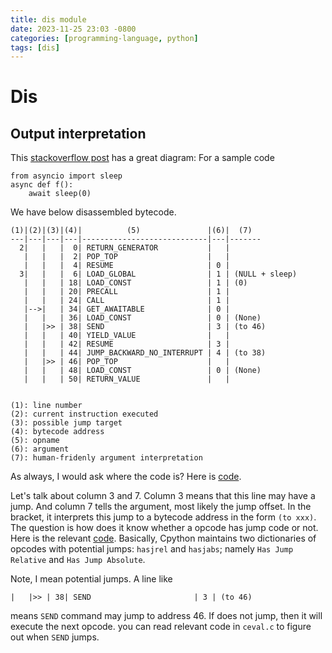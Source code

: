 ```yaml
---
title: dis module
date: 2023-11-25 23:03 -0800
categories: [programming-language, python]
tags: [dis]
---
```


# Dis

## Output interpretation

This [stackoverflow post](https://stackoverflow.com/a/47529318/3183330) has a
great diagram: For a sample code

```
from asyncio import sleep
async def f():
    await sleep(0)

```

We have below disassembled bytecode.

```
(1)|(2)|(3)|(4)|          (5)               |(6)|  (7)
---|---|---|---|----------------------------|---|-------
  2|   |   |  0| RETURN_GENERATOR           |   |
   |   |   |  2| POP_TOP                    |   |
   |   |   |  4| RESUME                     | 0 |
  3|   |   |  6| LOAD_GLOBAL                | 1 | (NULL + sleep)
   |   |   | 18| LOAD_CONST                 | 1 | (0)
   |   |   | 20| PRECALL                    | 1 |
   |   |   | 24| CALL                       | 1 |
   |-->|   | 34| GET_AWAITABLE              | 0 |
   |   |   | 36| LOAD_CONST                 | 0 | (None)
   |   |>> | 38| SEND                       | 3 | (to 46)
   |   |   | 40| YIELD_VALUE                |   |
   |   |   | 42| RESUME                     | 3 |
   |   |   | 44| JUMP_BACKWARD_NO_INTERRUPT | 4 | (to 38)
   |   |>> | 46| POP_TOP                    |   |
   |   |   | 48| LOAD_CONST                 | 0 | (None)
   |   |   | 50| RETURN_VALUE               |   |


(1): line number
(2): current instruction executed
(3): possible jump target
(4): bytecode address
(5): opname
(6): argument
(7): human-fridenly argument interpretation
```

As always, I would ask where the code is? Here is
[code](https://github.com/python/cpython/blob/38882d97b35c667ac3d937d82b3d024698e4396a/Lib/dis.py#L292).

Let's talk about column 3 and 7. Column 3 means that this line may have a jump.
And column 7 tells the argument, most likely the jump offset. In the bracket,
it interprets this jump to a bytecode address in the form `(to xxx)`. The
question is how does it know whether a opcode has jump code or not. Here is the
relevant
[code](https://github.com/python/cpython/blob/38882d97b35c667ac3d937d82b3d024698e4396a/Lib/dis.py#L453).
Basically, Cpython maintains two dictionaries of opcodes with potential jumps:
`hasjrel` and `hasjabs`; namely `Has Jump Relative` and `Has Jump Absolute`.

Note, I mean potential jumps. A line like

```
|   |>> | 38| SEND                       | 3 | (to 46)
```

means `SEND` command may jump to address 46. If does not jump, then it will
execute the next opcode. you can read relevant code in `ceval.c` to figure out
when `SEND` jumps.
